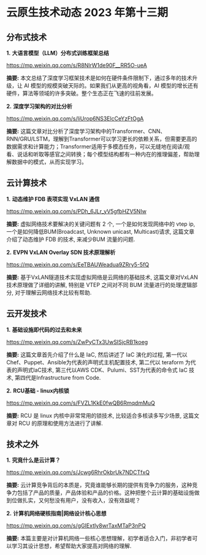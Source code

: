 # 云原生技术动态 2023 年第十三期

## 分布式技术

**1.** **大语言模型（LLM）分布式训练框架总结**

https://mp.weixin.qq.com/s/R8NlrW1de90F__RR5O-ueA

**摘要:** 本文总结了深度学习框架技术是如何在硬件条件限制下，通过多年的技术升级，让 AI 模型的规模突破天际的。如果我们从更高的视角看，AI 模型的增长还有硬件，算法等领域的许多突破。整个生态正在飞速的往前发展。

**2.** **深度学习架构的对比分析**

https://mp.weixin.qq.com/s/liUrop6NS3ElcCeYzFtOgA

**摘要:** 这篇文章对比分析了深度学习架构中的Transformer、CNN、RNN/GRU/LSTM，理解到Transformer可以学习更长的依赖关系，但需要更高的数据需求和计算能力；Transformer适用于多模态任务，可以无缝地在阅读/观看、说话和听取等感官之间转换；每个模型结构都有一种内在的推理偏差，帮助理解数据中的模式，从而实现学习。

## 云计算技术

**1.** **动态维护 FDB 表项实现 VxLAN 通信**

https://mp.weixin.qq.com/s/PDh_6JLr_yV5gfbHZV5NIw

**摘要:** 虚拟网络技术要解决的关键问题有 2 个, 一个是如何发现网络中的 vtep ip, 一个是如何降低BUM(Broadcast, Unknown unicast, Multicast)请求, 这篇文章介绍了动态维护 FDB 的技术, 来减少BUM 流量的问题.

**2.** **EVPN VxLAN Overlay SDN 技术原理解析**

https://mp.weixin.qq.com/s/EeTBAUWeadua9ZRry5-5fQ

**摘要:** 基于VxLAN隧道技术实现虚拟网络是云网络的基础技术, 这篇文章对VxLAN 技术原理做了详细的讲解, 特别是 VTEP 之间对不同 BUM 流量进行的处理逻辑部分, 对于理解云网络技术比较有帮助.

## 云开发技术

**1.** **基础设施即代码的过去和未来**

https://mp.weixin.qq.com/s/ZwPyCTx3UwSISjcRB1koeg

**摘要:** 这篇文章首先介绍了什么是 IaC, 然后讲述了 IaC 演化的过程, 第一代以Chef、Puppet、Ansible为代表的声明式主机配置技术, 第二代以 teraform 为代表的声明式IaC技术, 第三代以AWS CDK、Pulumi、SST为代表的命令式 IaC 技术, 第四代是Infrastructure from Code. 

**2.** **RCU基础 - linux内核锁**

https://mp.weixin.qq.com/s/FVZL1KkE0fwQB6RmqdmMuQ

**摘要:** RCU 是 linux 内核中非常常用的锁技术, 比较适合多核读多写少场景, 这篇文章对 RCU 的原理和使用方法进行了讲解.

## 技术之外

**1.** **究竟什么是云计算？**

https://mp.weixin.qq.com/s/Jcwg6RhrOkbrUk7NDCTfxQ

**摘要:** 云计算竞争背后的本质是，究竟谁能够长期的提供有竞争力的服务，这种竞争力包括了产品的质量，产品体验和产品的价格。这种把整个云计算的基础设施做到位做扎实，又何愁没有用户，没有收入，没有效益呢？

**2.** **计算机网络硬核指南|网络设计核心思想**

https://mp.weixin.qq.com/s/gGIExtIy8wrTaxMTaP3nPQ

**摘要:** 本篇主要是对计算机网络一些核心思想理解，初学者适合入门，非初学者可以学习其设计思想，希望帮助大家提高对网络的理解.

